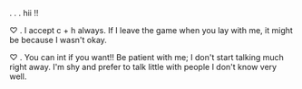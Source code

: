 . . . hii !!

♡ . I accept c + h always. If I leave the game when you lay with me, it might be because I wasn't okay.

♡ . You can int if you want!! Be patient with me; I don't start talking much right away. I'm shy and prefer to talk little with people I don't know very well.
